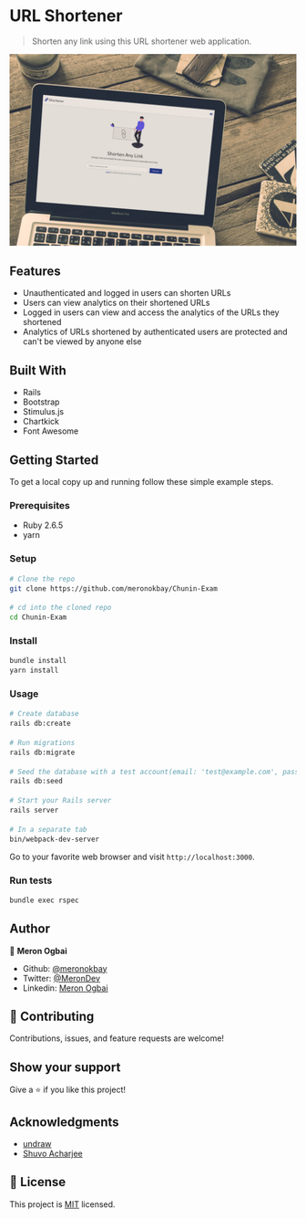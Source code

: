 # URL Shortener

> Shorten any link using this URL shortener web application.

![screenshot](./app_screenshot.jpg)

## Features

- Unauthenticated and logged in users can shorten URLs
- Users can view analytics on their shortened URLs
- Logged in users can view and access the analytics of the URLs they shortened
- Analytics of URLs shortened by authenticated users are protected and can't be viewed by anyone else

## Built With

- Rails
- Bootstrap
- Stimulus.js
- Chartkick
- Font Awesome

## Getting Started

To get a local copy up and running follow these simple example steps.

### Prerequisites

- Ruby 2.6.5
- yarn

### Setup

```bash
# Clone the repo
git clone https://github.com/meronokbay/Chunin-Exam

# cd into the cloned repo
cd Chunin-Exam
```

### Install

```bash
bundle install
yarn install
```

### Usage

```bash
# Create database
rails db:create

# Run migrations
rails db:migrate

# Seed the database with a test account(email: 'test@example.com', password: '123456')
rails db:seed

# Start your Rails server
rails server

# In a separate tab
bin/webpack-dev-server
```

Go to your favorite web browser and visit `http://localhost:3000`.

### Run tests

```bash
bundle exec rspec
```

## Author

👤 **Meron Ogbai**

- Github: [@meronokbay](https://github.com/meronokbay)
- Twitter: [@MeronDev](https://twitter.com/MeronDev)
- Linkedin: [Meron Ogbai](https://linkedin.com/in/meron-ogbai/)

## 🤝 Contributing

Contributions, issues, and feature requests are welcome!

## Show your support

Give a ⭐️ if you like this project!

## Acknowledgments

- [undraw](https://undraw.co/)
- [ Shuvo Acharjee](https://dribbble.com/shots/11777863-Link-Shortener-Landing-Page-Concept)

## 📝 License

This project is [MIT](./LICENSE) licensed.
